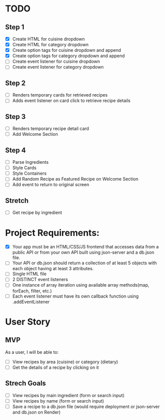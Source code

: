 # TODO

## Step 1

- [x] Create HTML for cuisine dropdown
- [x] Create HTML for category dropdown
- [x] Create option tags for cuisine dropdown and append
- [x] Create option tags for category dropdown and append
- [ ] Create event listener for cuisine dropdown
- [ ] Create event listener for category dropdown

## Step 2

- [ ] Renders temporary cards for retrieved recipes
- [ ] Adds event listener on card click to retrieve recipe details

## Step 3

- [ ] Renders temporary recipe detail card
- [ ] Add Welcome Section

## Step 4

- [ ] Parse Ingredients
- [ ] Style Cards
- [ ] Style Containers
- [ ] Add Random Recipe as Featured Recipe on Welcome Section
- [ ] Add event to return to original screen

## Stretch

- [ ] Get recipe by ingredient

# Project Requirements:

- [x] Your app must be an HTML/CSS/JS frontend that accesses data from a public API or from your own API built using json-server and a db.json file.
- [ ] Your API or db.json should return a collection of at least 5 objects with each object having at least 3 attributes.
- [ ] Single HTML file
- [ ] 2 DISTINCT event listeners
- [ ] One instance of array iteration using available array methods(map, forEach, filter, etc.)
- [ ] Each event listener must have its own callback function using .addEventListener

# User Story

## MVP

As a user, I will be able to:

- [ ] View recipes by area (cuisine) or category (dietary)
- [ ] Get the details of a recipe by clicking on it

## Strech Goals

- [ ] View recipes by main ingredient (form or search input)
- [ ] View recipes by name (form or search input)
- [ ] Save a recipe to a db.json file (would require deployment or json-server and db.json on Render)
